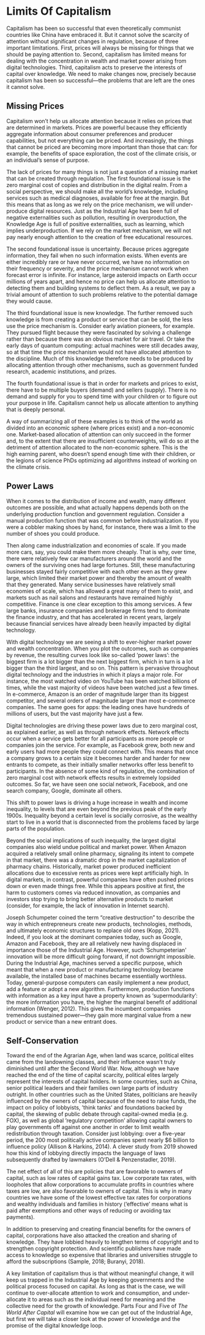 # Limits Of Capitalism

Capitalism has been so successful that even theoretically communist countries like China have embraced it. But it cannot solve the scarcity of attention without significant changes in regulation, because of three important limitations. First, prices will always be missing for things that we should be paying attention to. Second, capitalism has limited means for dealing with the concentration in wealth and market power arising from digital technologies. Third, capitalism acts to preserve the interests of capital over knowledge. We need to make changes now, precisely because capitalism has been so successful—the problems that are left are the ones it cannot solve.

 
## Missing Prices 

Capitalism won’t help us allocate attention because it relies on prices that are determined in markets. Prices are powerful because they efficiently aggregate information about consumer preferences and producer capabilities, but not everything can be priced. And increasingly, the things that cannot be priced are becoming more important than those that can: for example, the benefits of space exploration, the cost of the climate crisis, or an individual’s sense of purpose.

The lack of prices for many things is not just a question of a missing market that can be created through regulation. The first foundational issue is the zero marginal cost of copies and distribution in the digital realm. From a social perspective, we should make all the world’s knowledge, including services such as medical diagnoses, available for free at the margin. But this means that as long as we rely on the price mechanism, we will under-produce digital resources. Just as the Industrial Age has been full of negative externalities such as pollution, resulting in overproduction, the Knowledge Age is full of positive externalities, such as learning, which implies underproduction. If we rely on the market mechanism, we will not pay nearly enough attention to the creation of free educational resources. 

The second foundational issue is uncertainty. Because prices aggregate information, they fail when no such information exists. When events are either incredibly rare or have never occurred, we have no information on their frequency or severity, and the price mechanism cannot work when forecast error is infinite. For instance, large asteroid impacts on Earth occur millions of years apart, and hence no price can help us allocate attention to detecting them and building systems to deflect them. As a result, we pay a trivial amount of attention to such problems relative to the potential damage they would cause. 

The third foundational issue is new knowledge. The further removed such knowledge is from creating a product or service that can be sold, the less use the price mechanism is. Consider early aviation pioneers, for example. They pursued flight because they were fascinated by solving a challenge rather than because there was an obvious market for air travel. Or take the early days of quantum computing: actual machines were still decades away, so at that time the price mechanism would not have allocated attention to the discipline. Much of this knowledge therefore needs to be produced by allocating attention through other mechanisms, such as government funded research, academic institutions, and prizes.

The fourth foundational issue is that in order for markets and prices to exist, there have to be multiple buyers (demand) and sellers (supply). There is no demand and supply for you to spend time with your children or to figure out your purpose in life. Capitalism cannot help us allocate attention to anything that is deeply personal.

A way of summarizing all of these examples is to think of the world as divided into an economic sphere (where prices exist) and a non-economic one. Market-based allocation of attention can only succeed in the former and, to the extent that there are insufficient counterweights, will do so at the detriment of attention allocated to the non-economic sphere. This is the high earning parent, who doesn’t spend enough time with their children, or the legions of science PhDs optimizing ad algorithms instead of working on the climate crisis.


## Power Laws 

When it comes to the distribution of income and wealth, many different outcomes are possible, and what actually happens depends both on the underlying production function and government regulation. Consider a manual production function that was common before industrialization. If you were a cobbler making shoes by hand, for instance, there was a limit to the number of shoes you could produce.

Then along came industrialization and economies of scale. If you made more cars, say, you could make them more cheaply. That is why, over time, there were relatively few car manufacturers around the world and the owners of the surviving ones had large fortunes. Still, these manufacturing businesses stayed fairly competitive with each other even as they grew large, which limited their market power and thereby the amount of wealth that they generated. Many service businesses have relatively small economies of scale, which has allowed a great many of them to exist, and markets such as nail salons and restaurants have remained highly competitive. Finance is one clear exception to this among services. A few large banks, insurance companies and brokerage firms tend to dominate the finance industry, and that has accelerated in recent years, largely because financial services have already been heavily impacted by digital technology.

With digital technology we are seeing a shift to ever-higher market power and wealth concentration. When you plot the outcomes, such as companies by revenue, the resulting curves look like so-called ‘power laws’: the biggest firm is a lot bigger than the next biggest firm, which in turn is a lot bigger than the third largest, and so on. This pattern is pervasive throughout digital technology and the industries in which it plays a major role. For instance, the most watched video on YouTube has been watched billions of times, while the vast majority of videos have been watched just a few times. In e-commerce, Amazon is an order of magnitude larger than its biggest competitor, and several orders of magnitude larger than most e-commerce companies. The same goes for apps: the leading ones have hundreds of millions of users, but the vast majority have just a few. 

Digital technologies are driving these power laws due to zero marginal cost, as explained earlier, as well as through network effects. Network effects occur when a service gets better for all participants as more people or companies join the service. For example, as Facebook grew, both new and early users had more people they could connect with. This means that once a company grows to a certain size it becomes harder and harder for new entrants to compete, as their initially smaller networks offer less benefit to participants. In the absence of some kind of regulation, the combination of zero marginal cost with network effects results in extremely lopsided outcomes. So far, we have seen one social network, Facebook, and one search company, Google, dominate all others.

This shift to power laws is driving a huge increase in wealth and income inequality, to levels that are even beyond the previous peak of the early 1900s. Inequality beyond a certain level is socially corrosive, as the wealthy start to live in a world that is disconnected from the problems faced by large parts of the population.

Beyond the social implications of such inequality, the largest digital companies also wield undue political and market power. When Amazon acquired a relatively small online pharmacy, signaling its intent to compete in that market, there was a dramatic drop in the market capitalization of pharmacy chains. Historically, market power produced inefficient allocations due to excessive rents as prices were kept artificially high. In digital markets, in contrast, powerful companies have often pushed prices down or even made things free. While this appears positive at first, the harm to customers comes via reduced innovation, as companies and investors stop trying to bring better alternative products to market (consider, for example, the lack of innovation in Internet search). 

Joseph Schumpeter coined the term “creative destruction” to describe the way in which entrepreneurs create new products, technologies, methods, and ultimately economic structures to replace old ones (Kopp, 2021). Indeed, if you look at the dominant companies today, such as Google, Amazon and Facebook, they are all relatively new having displaced in importance those of the Industrial Age. However, such ‘Schumpeterian' innovation will be more difficult going forward, if not downright impossible. During the Industrial Age, machines served a specific purpose, which meant that when a new product or manufacturing technology became available, the installed base of machines became essentially worthless. Today, general-purpose computers can easily implement a new product, add a feature or adopt a new algorithm. Furthermore, production functions with information as a key input have a property known as ‘supermodularity’: the more information you have, the higher the marginal benefit of additional information (Wenger, 2012). This gives the incumbent companies tremendous sustained power—they gain more marginal value from a new product or service than a new entrant does. 


## Self-Conservation 

Toward the end of the Agrarian Age, when land was scarce, political elites came from the landowning classes, and their influence wasn’t truly diminished until after the Second World War. Now, although we have reached the end of the time of capital scarcity, political elites largely represent the interests of capital holders. In some countries, such as China, senior political leaders and their families own large parts of industry outright. In other countries such as the United States, politicians are heavily influenced by the owners of capital because of the need to raise funds, the impact on policy of lobbyists, ’think tanks’ and foundations backed by capital, the skewing of public debate through capital-owned media (e.g. FOX), as well as global ’regulatory competition’ allowing capital owners to play governments off against one another in order to limit wealth redistribution through taxation. Consider just lobbying: over a five-year period, the 200 most politically active companies spent nearly $6 billion to influence policy (Allison & Harkins, 2014). A clever study from 2019 showed how this kind of lobbying directly impacts the language of laws subsequently drafted by lawmakers (O’Dell & Penzenstadler, 2019).

The net effect of all of this are policies that are favorable to owners of capital, such as low rates of capital gains tax. Low corporate tax rates, with loopholes that allow corporations to accumulate profits in countries where taxes are low, are also favorable to owners of capital. This is why in many countries we have some of the lowest effective tax rates for corporations and wealthy individuals and families in history (‘effective’ means what is paid after exemptions and other ways of reducing or avoiding tax payments). 

In addition to preserving and creating financial benefits for the owners of capital, corporations have also attacked the creation and sharing of knowledge. They have lobbied heavily to lengthen terms of copyright and to strengthen copyright protection. And scientific publishers have made access to knowledge so expensive that libraries and universities struggle to afford the subscriptions (Sample, 2018; Buranyi, 2018).  

A key limitation of capitalism thus is that without meaningful change, it will keep us trapped in the Industrial Age by keeping governments and the political process focused on capital. As long as that is the case, we will continue to over-allocate attention to work and consumption, and under-allocate it to areas such as the individual need for meaning and the collective need for the growth of knowledge. Parts Four and Five of *The World After Capital* will examine how we can get out of the Industrial Age, but first we will take a closer look at the power of knowledge and the promise of the digital knowledge loop.
